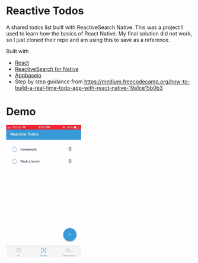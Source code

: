# Reactive Todos

A shared todos list built with ReactiveSearch Native. This was a project I used to learn how the basics of React Native. My final solution did not work, so I just cloned their repo and am using this to save as a reference. 

Built with

* [React](https://reactjs.org/)
* [ReactiveSearch for Native](https://github.com/appbaseio/reactivesearch/tree/dev/packages/native)
* [Appbaseio](https://appbase.io)
* Step by step guidance from https://medium.freecodecamp.org/how-to-build-a-real-time-todo-app-with-react-native-19a1ce15b0b3 

# Demo
<img src="TodoDemo.gif" width="40%">